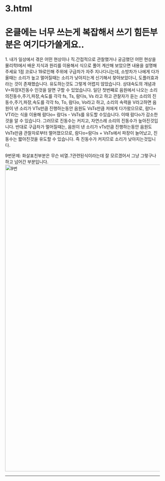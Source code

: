 # 3.html
<!DOCTYPE html>
<html lang="en">
<head>
  <meta charset="UTF-8">
  <meta name="viewport" content="width=device-width, initial-scale=1.0">
  <meta http-equiv="X-UA-Compatible" content="ie=edge">
  <title>물리 보고서~</project></title>
</head>
<h1>온클에는 너무 쓰는게 복잡해서 쓰기 힘든부분은 여기다가쓸게요..</h1>
<body>
  <p>1. 내가 일상에서 겪은 어떤 현상이나 직․간접적으로 관찰했거나 궁금했던 어떤 현상을 물리학Ⅰ에서 배운 지식과 원리를 이용해서 식으로 풀어 계산해 보았으면 내용을 설명해 주세요
1점
코로나 19로인해 주위에 구급차가 자주 지나다니는데, 소방차가 나에게 다가올때는 소리가 높고 멀어질때는 소리가 낮아지는게 신기해서 찾아보았더니, 도플러효과라는 것이 존재했습니다. 유도하는것도 그렇게 어렵지 않았습니다. 상대속도의 개념과 V=파장X진동수 인것을 알면 구할 수 있었습니다.
일단 첫번째로 음원에서 나오는 소리의진동수,주기,파장,속도를 각각 fs, Ts, 람다s, Vs 라고 하고  관찰자가 듣는 소리의 진동수,주기,파장,속도를 각각 fo, To, 람다o, Vo라고 하고, 소리의 속력을 V라고하면 음원이 낸 소리가 VTs만큼 진행하는동안 음원도 VsTs만큼 저에게 다가왔으므로,   람다= VT라는 식을 이용해  람다o= 람다s - VsTs를 유도할 수있습니다. 이때 람다o가 감소한것을 알 수 있습니다. 그러므로 진동수는 커지고, 자연스레 소리의 진동수가 높아진것입니다.
반대로 구급차가 멀어질때는, 음원이 낸 소리가 vTs만큼 진행하는동안 음원도 VsTs만큼 관찰자로부터 멀어졌으므로, 람다o=람다s + VsTs에서 파장이 늘어났고, 진동수는 짧아진것을 유도할 수 있습니다. 즉 진동수가 커지므로 소리가 낮아지는것입니다.
  <b>                </b> </p>



  <p> 9번문제: 화살표친부분은 무슨 비열..?관련된식이라는데 잘 모르겠어서 그냥 그렇구나 하고 넘어간 부분입니다. <br> <img src="KakaoTalk_20201222_221918742.jpg" alt="9번" width="600" height="1000">        </p>   <hr>
</body>
</html>
